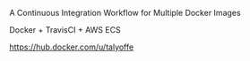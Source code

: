 A Continuous Integration Workflow for Multiple Docker Images

Docker + TravisCI + AWS ECS


https://hub.docker.com/u/talyoffe
